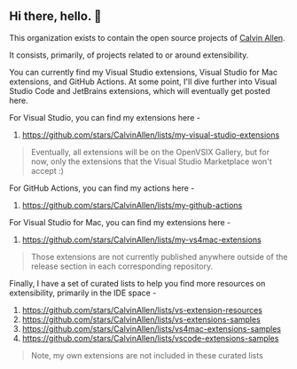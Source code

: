 ## Hi there, hello. 👋

This organization exists to contain the open source projects of [Calvin Allen](https://github.com/CalvinAllen).

It consists, primarily, of projects related to or around extensibility.

You can currently find my Visual Studio extensions, Visual Studio for Mac extensions, and GitHub Actions. At some point, I'll dive further into Visual Studio Code and JetBrains extensions, which will eventually get posted here.

For Visual Studio, you can find my extensions here - 

1. https://github.com/stars/CalvinAllen/lists/my-visual-studio-extensions
   
> Eventually, all extensions will be on the OpenVSIX Gallery, but for now, only the extensions that the Visual Studio Marketplace won't accept :)

For GitHub Actions, you can find my actions here - 

1. https://github.com/stars/CalvinAllen/lists/my-github-actions

For Visual Studio for Mac, you can find my extensions here -

1. https://github.com/stars/CalvinAllen/lists/my-vs4mac-extensions

> Those extensions are not currently published anywhere outside of the release section in each corresponding repository.

Finally, I have a set of curated lists to help you find more resources on extensibility, primarily in the IDE space - 

1. https://github.com/stars/CalvinAllen/lists/vs-extension-resources
2. https://github.com/stars/CalvinAllen/lists/vs-extensions-samples
3. https://github.com/stars/CalvinAllen/lists/vs4mac-extensions-samples
4. https://github.com/stars/CalvinAllen/lists/vscode-extensions-samples

> Note, my own extensions are not included in these curated lists
